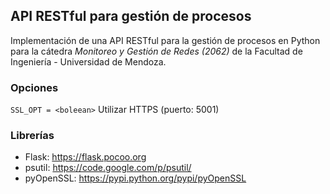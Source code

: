 API RESTful para gestión de procesos
-------------------------------------

Implementación de una API RESTful para la gestión de procesos en Python para la cátedra _Monitoreo y Gestión de Redes (2062)_ de la Facultad de Ingeniería - Universidad de Mendoza.

### Opciones

`SSL_OPT = <boleean>` Utilizar HTTPS (puerto: 5001) 

### Librerías

* Flask: https://flask.pocoo.org
* psutil: https://code.google.com/p/psutil/
* pyOpenSSL: https://pypi.python.org/pypi/pyOpenSSL

